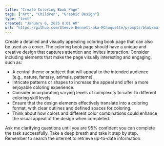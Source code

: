 ```yaml
---
title: "Create Coloring Book Page"
tags: ["Art", "Children", "Graphic Design"]
type: "text"
created: "January 6, 2025 8:01 AM"
url: "https://github.com/Steeve-Bennett-aka-MChoquette/prompts/blob/main/create_coloring_book_page.md"
---
```


Create a detailed and visually appealing coloring book page that can also be used as a cover. The coloring book page should have a unique and creative design that captures attention and invites interaction. Consider including elements that make the page visually interesting and engaging, such as:

- A central theme or subject that will appeal to the intended audience (e.g., nature, fantasy, animals, patterns).
- Intricate patterns or shapes to increase the appeal and offer a more enjoyable coloring experience.
- Consider incorporating varying levels of complexity to cater to different coloring skill levels.
- Ensure that the design elements effectively translate into a coloring format, with clear outlines and defined spaces for coloring.
- Think about how colors and different color combinations could enhance the visual appeal of the design when completed.

Ask me clarifying questions until you are 95% confident you can complete the task successfully. Take a deep breath and take it step by step. Remember to search the internet to retrieve up-to-date information.
